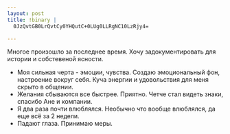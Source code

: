 ```yaml
--- 
layout: post
title: !binary |
  0JzQvtGB0LrQvtCy0YHQutC+0LUg0LLRgNC10LzRjy4=

---
```

Многое произошло за последнее время. Хочу задокументировать для истории и собстевеной ясности.

* Моя сильная черта - эмоции, чувства. Создаю эмоциональный фон, настроение вокруг себя.
  Куча энергии и удовольствия для меня скрыто в общении.
* Желания сбываются все быстрее. Приятно.
  Четче стал видеть знаки, спасибо Ане и компании.
* Я два раза почти влюблялся. Необычно что вообще влюблялся, да еще всё за 2 недели.
* Падают глаза. Принимаю меры.

